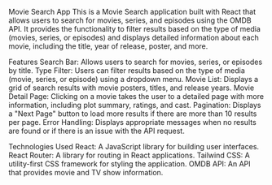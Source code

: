 Movie Search App
This is a Movie Search application built with React that allows users to search for movies, series, and episodes using the OMDB API. 
It provides the functionality to filter results based on the type of media (movies, series, or episodes) and displays detailed information about each movie, including the title, year of release, poster, and more.

Features
Search Bar: Allows users to search for movies, series, or episodes by title.
Type Filter: Users can filter results based on the type of media (movie, series, or episode) using a dropdown menu.
Movie List: Displays a grid of search results with movie posters, titles, and release years.
Movie Detail Page: Clicking on a movie takes the user to a detailed page with more information, including plot summary, ratings, and cast.
Pagination: Displays a "Next Page" button to load more results if there are more than 10 results per page.
Error Handling: Displays appropriate messages when no results are found or if there is an issue with the API request.

Technologies Used
React: A JavaScript library for building user interfaces.
React Router: A library for routing in React applications.
Tailwind CSS: A utility-first CSS framework for styling the application.
OMDB API: An API that provides movie and TV show information.
